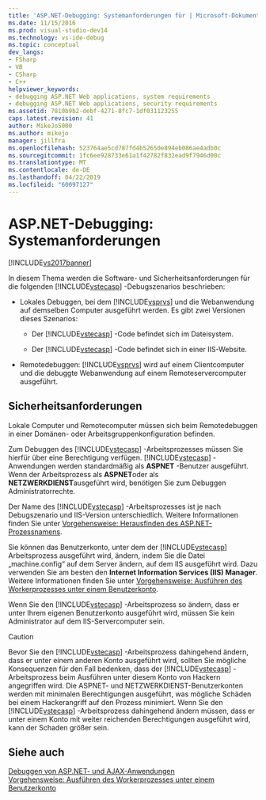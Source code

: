 ```yaml
---
title: 'ASP.NET-Debugging: Systemanforderungen für | Microsoft-Dokumentation'
ms.date: 11/15/2016
ms.prod: visual-studio-dev14
ms.technology: vs-ide-debug
ms.topic: conceptual
dev_langs:
- FSharp
- VB
- CSharp
- C++
helpviewer_keywords:
- debugging ASP.NET Web applications, system requirements
- debugging ASP.NET Web applications, security requirements
ms.assetid: 7810b9b2-debf-4271-8fc7-1df031123255
caps.latest.revision: 41
author: MikeJo5000
ms.author: mikejo
manager: jillfra
ms.openlocfilehash: 523764ae5cd787fd4b52650e894eb086ae4adb0c
ms.sourcegitcommit: 1fc6ee928733e61a1f42782f832ead9f7946d00c
ms.translationtype: MT
ms.contentlocale: de-DE
ms.lasthandoff: 04/22/2019
ms.locfileid: "60097127"
---
```

# <a name="aspnet-debugging-system-requirements"></a>ASP.NET-Debugging: Systemanforderungen
[!INCLUDE[vs2017banner](../includes/vs2017banner.md)]

In diesem Thema werden die Software- und Sicherheitsanforderungen für die folgenden [!INCLUDE[vstecasp](../includes/vstecasp-md.md)] -Debugszenarios beschrieben:  
  
- Lokales Debuggen, bei dem [!INCLUDE[vsprvs](../includes/vsprvs-md.md)] und die Webanwendung auf demselben Computer ausgeführt werden. Es gibt zwei Versionen dieses Szenarios:  
  
    - Der [!INCLUDE[vstecasp](../includes/vstecasp-md.md)] -Code befindet sich im Dateisystem.  
  
    - Der [!INCLUDE[vstecasp](../includes/vstecasp-md.md)] -Code befindet sich in einer IIS-Website.  
  
- Remotedebuggen: [!INCLUDE[vsprvs](../includes/vsprvs-md.md)] wird auf einem Clientcomputer und die debuggte Webanwendung auf einem Remoteservercomputer ausgeführt.  
  
## <a name="security-requirements"></a>Sicherheitsanforderungen  
 Lokale Computer und Remotecomputer müssen sich beim Remotedebuggen in einer Domänen- oder Arbeitsgruppenkonfiguration befinden.  
  
 Zum Debuggen des [!INCLUDE[vstecasp](../includes/vstecasp-md.md)] -Arbeitsprozesses müssen Sie hierfür über eine Berechtigung verfügen. [!INCLUDE[vstecasp](../includes/vstecasp-md.md)] -Anwendungen werden standardmäßig als **ASPNET** -Benutzer ausgeführt. Wenn der Arbeitsprozess als **ASPNET**oder als **NETZWERKDIENST**ausgeführt wird, benötigen Sie zum Debuggen Administratorrechte.  
  
 Der Name des [!INCLUDE[vstecasp](../includes/vstecasp-md.md)] -Arbeitsprozesses ist je nach Debugszenario und IIS-Version unterschiedlich. Weitere Informationen finden Sie unter [Vorgehensweise: Herausfinden des ASP.NET-Prozessnamens](../debugger/how-to-find-the-name-of-the-aspnet-process.md).  
  
 Sie können das Benutzerkonto, unter dem der [!INCLUDE[vstecasp](../includes/vstecasp-md.md)] Arbeitsprozess ausgeführt wird, ändern, indem Sie die Datei „machine.config“ auf dem Server ändern, auf dem IIS ausgeführt wird. Dazu verwenden Sie am besten den **Internet Information Services (IIS) Manager**. Weitere Informationen finden Sie unter [Vorgehensweise: Ausführen des Workerprozesses unter einem Benutzerkonto](../debugger/how-to-run-the-worker-process-under-a-user-account.md).  
  
 Wenn Sie den [!INCLUDE[vstecasp](../includes/vstecasp-md.md)] -Arbeitsprozess so ändern, dass er unter Ihrem eigenen Benutzerkonto ausgeführt wird, müssen Sie kein Administrator auf dem IIS-Servercomputer sein.  
  
> [!CAUTION]
>  Bevor Sie den [!INCLUDE[vstecasp](../includes/vstecasp-md.md)] -Arbeitsprozess dahingehend ändern, dass er unter einem anderen Konto ausgeführt wird, sollten Sie mögliche Konsequenzen für den Fall bedenken, dass der [!INCLUDE[vstecasp](../includes/vstecasp-md.md)] -Arbeitsprozess beim Ausführen unter diesem Konto von Hackern angegriffen wird. Die ASPNET- und NETZWERKDIENST-Benutzerkonten werden mit minimalen Berechtigungen ausgeführt, was mögliche Schäden bei einem Hackerangriff auf den Prozess minimiert. Wenn Sie den [!INCLUDE[vstecasp](../includes/vstecasp-md.md)] -Arbeitsprozess dahingehend ändern müssen, dass er unter einem Konto mit weiter reichenden Berechtigungen ausgeführt wird, kann der Schaden größer sein.  
  
## <a name="see-also"></a>Siehe auch  
 [Debuggen von ASP.NET- und AJAX-Anwendungen](../debugger/debugging-aspnet-and-ajax-applications.md)   
 [Vorgehensweise: Ausführen des Workerprozesses unter einem Benutzerkonto](../debugger/how-to-run-the-worker-process-under-a-user-account.md)
